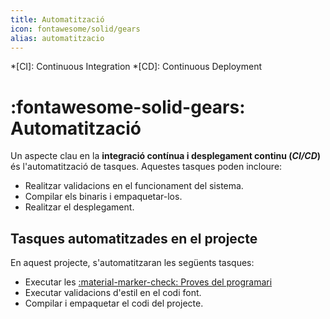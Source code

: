 ```yaml
---
title: Automatització
icon: fontawesome/solid/gears
alias: automatitzacio
---
```


*[CI]: Continuous Integration
*[CD]: Continuous Deployment

# :fontawesome-solid-gears: Automatització
Un aspecte clau en la __integració contínua i desplegament continu (_CI/CD_)__ és l'automatització
de tasques. Aquestes tasques poden incloure:

- Realitzar validacions en el funcionament del sistema.
- Compilar els binaris i empaquetar-los.
- Realitzar el desplegament.

## Tasques automatitzades en el projecte
En aquest projecte, s'automatitzaran les següents tasques:

- Executar les [:material-marker-check: Proves del programari][proves]
- Executar validacions d'estil en el codi font.
- Compilar i empaquetar el codi del projecte.

[proves]: proves.md